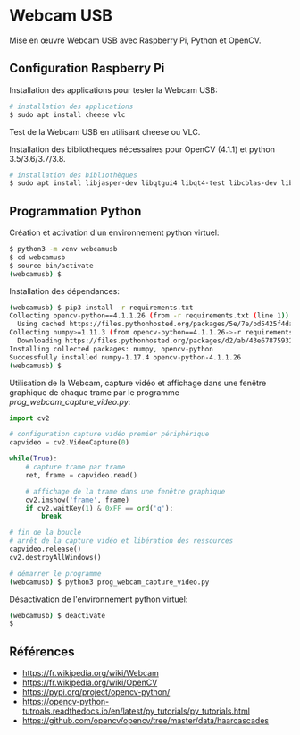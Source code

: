 # Webcam USB

Mise en œuvre Webcam USB avec Raspberry Pi, Python et OpenCV.

## Configuration Raspberry Pi

Installation des applications pour tester la Webcam USB:

```bash
# installation des applications
$ sudo apt install cheese vlc
```

Test de la Webcam USB en utilisant cheese ou VLC.

Installation des bibliothèques nécessaires pour OpenCV (4.1.1) et python 3.5/3.6/3.7/3.8.

```bash
# installation des bibliothèques
$ sudo apt install libjasper-dev libqtgui4 libqt4-test libcblas-dev libatlas-base-dev libhdf5-dev libhdf5-serial-dev
```

## Programmation Python

Création et activation d'un environnement python virtuel:

```bash
$ python3 -m venv webcamusb
$ cd webcamusb
$ source bin/activate
(webcamusb) $ 
```

Installation des dépendances:

```bash
(webcamusb) $ pip3 install -r requirements.txt
Collecting opencv-python==4.1.1.26 (from -r requirements.txt (line 1))
  Using cached https://files.pythonhosted.org/packages/5e/7e/bd5425f4dacb73367fddc71388a47c1ea570839197c2bcad86478e565186/opencv_python-4.1.1.26-cp36-cp36m-manylinux1_x86_64.whl
Collecting numpy>=1.11.3 (from opencv-python==4.1.1.26->-r requirements.txt (line 1))
  Downloading https://files.pythonhosted.org/packages/d2/ab/43e678759326f728de861edbef34b8e2ad1b1490505f20e0d1f0716c3bf4/numpy-1.17.4-cp36-cp36m-manylinux1_x86_64.whl (20.0MB)
Installing collected packages: numpy, opencv-python
Successfully installed numpy-1.17.4 opencv-python-4.1.1.26
(webcamusb) $
```

Utilisation de la Webcam, capture vidéo et affichage dans une fenêtre graphique de chaque trame par le programme *prog_webcam_capture_video.py*:

```python
import cv2

# configuration capture vidéo premier périphérique
capvideo = cv2.VideoCapture(0)

while(True):
    # capture trame par trame
    ret, frame = capvideo.read()

    # affichage de la trame dans une fenêtre graphique
    cv2.imshow('frame', frame)
    if cv2.waitKey(1) & 0xFF == ord('q'):
        break

# fin de la boucle
# arrêt de la capture vidéo et libération des ressources
capvideo.release()
cv2.destroyAllWindows()
```

```bash
# démarrer le programme 
(webcamusb) $ python3 prog_webcam_capture_video.py
```

Désactivation de l'environnement python virtuel:

```bash
(webcamusb) $ deactivate
$
```

## Références

  * https://fr.wikipedia.org/wiki/Webcam
  * https://fr.wikipedia.org/wiki/OpenCV
  * https://pypi.org/project/opencv-python/
  * https://opencv-python-tutroals.readthedocs.io/en/latest/py_tutorials/py_tutorials.html
  * https://github.com/opencv/opencv/tree/master/data/haarcascades

